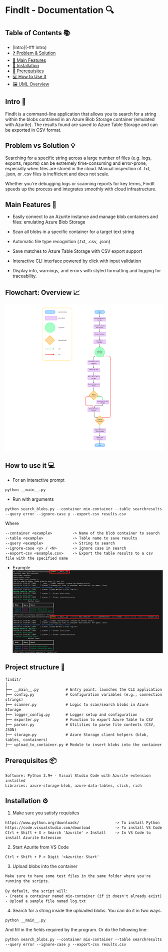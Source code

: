 # FindIt - Documentation 🔍

## Table of Contents 📚

- [Intro](-## Intro)
- [❓ Problem & Solution]([#-problem--solution](https://github.com/filippogiorgiorondo/FindIt?tab=readme-ov-file#problem-vs-solution-))
- [🚀 Main Features](#-main-features)
- [🔧 Installation](#-installation)
- [🧰 Prerequisites](#-prerequisites)
- [💻 How to Use It](#-how-to-use-it)
- [🖼️ UML Overview](#-uml-overview)

## Intro 🧩 
FindIt is a command-line application that allows you to search for a string within the blobs contained in an Azure Blob Storage container (emulated with Azurite).
The results found are saved to Azure Table Storage and can be exported in CSV format.

## Problem vs Solution 💡
Searching for a specific string across a large number of files (e.g. logs, exports, reports) can be extremely time-consuming and error-prone, especially when files are stored in the cloud. Manual inspection of .txt, .json, or .csv files is inefficient and does not scale.

Whether you're debugging logs or scanning reports for key terms, FindIt speeds up the process and integrates smoothly with cloud infrastructure.

## Main Features 🚀 
- Easily connect to an Azurite instance and manage blob containers and files: emulating Azure Blob Storage

- Scan all blobs in a specific container for a target text string

- Automatic file type recognition (.txt, .csv, .json)

- Save matches to Azure Table Storage with CSV export support

- Interactive CLI interface powered by click with input validation

- Display info, warnings, and errors with styled formatting and logging for traceability.

## Flowchart: Overview 📈
![UML Preview](UML.png)

## How to use it 💻 
- For an interactive prompt
```text
python __main__.py
```
- Run with arguments
```text
python search_blobs.py --container mio-container --table searchresults --query error --ignore-case y --export-csv results.csv
```
Where
```text
--container <example>         -> Name of the blob container to search
--table <example>             -> Table name to save results
--query <example>             -> String to search
--ignore-case <y> / <N>       -> Ignore case in search
--export-csv <example.csv>    -> Export the table results to a csv file with the specified name
```
- Example
![CLI Preview](findit.png)

## Project structure 📁
```text
findit/
│
├── __main__.py            # Entry point: launches the CLI application
├── config.py              # Configuration variables (e.g., connection strings)
├── scanner.py             # Logic to scan/search blobs in Azure Storage
├── logger_config.py       # Logger setup and configuration
├── exporter.py            # Function to export Azure Table to CSV
├── parser.py              # Utilities to parse file contents (CSV, JSON)
├── storage.py             # Azure Storage client helpers (blob, tables, containers)
├── upload_to_container.py # Module to insert blobs into the container
```

## Prerequisites 📦
```text
Software: Python 3.9+ - Visual Studio Code with Azurite extension installed
Libraries: azure-storage-blob, azure-data-tables, click, rich
```
## Installation ⚙️
1. Make sure you satisfy requisites
```text
https://www.python.org/downloads/                -> To install Python
https://code.visualstudio.com/download           -> To install VS Code
Ctrl + Shift + X > Search 'Azurite' > Install    -> In VS Code to install Azurite Extension
```
2. Start Azurite from VS Code
```text
Ctrl + Shift + P > Digit '>Azurite: Start'
```
3. Upload blobs into the container
```text
Make sure to have some test files in the same folder where you're running the scripts.

By default, the script will:
- Create a container named mio-container (if it doesn't already exist)
- Upload a sample file named log.txt
```
4. Search for a string inside the uploaded blobs. You can do it in two ways. 
```text
python __main__.py
```
And fill in the fields required by the program. Or do the following line:
```text
python search_blobs.py --container mio-container --table searchresults --query error --ignore-case y --export-csv results.csv
```
